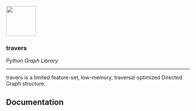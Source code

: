 <img src="https://raw.githubusercontent.com/joocer/travers/main/icon.png" height=82px>

### travers
_Python Graph Library_

----

travers is a limited feature-set, low-memory, traversal optimized Directed Graph structure.

## Documentation


